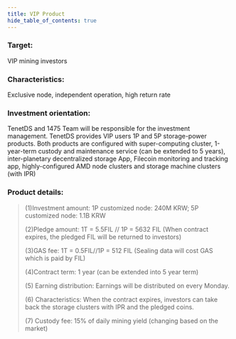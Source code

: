 ```yaml
---
title: VIP Product
hide_table_of_contents: true
---
```


### Target: 
VIP mining investors

### Characteristics: 
Exclusive node, independent operation, high return rate

### Investment orientation: 
TenetDS and 1475 Team will be responsible for the investment management. TenetDS provides VIP users 1P and 5P storage-power products. Both products are configured with super-computing cluster, 1-year-term custody and maintenance service (can be extended to 5 years), inter-planetary decentralized storage App, Filecoin monitoring and tracking app, highly-configured AMD node clusters and storage machine clusters (with IPR)

### Product details:
> (1)Investment amount: 1P customized node: 240M KRW; 5P customized node: 1.1B KRW
>
> (2)Pledge amount: 1T = 5.5FIL // 1P = 5632 FIL (When contract expires, the pledged FIL will be returned to investors)
>
> (3)GAS fee: 1T = 0.5FIL//1P = 512 FIL (Sealing data will cost GAS which is paid by FIL)
> 
> (4)Contract term: 1 year (can be extended into 5 year term)
>
> (5) Earning distribution: Earnings will be distributed on every Monday.
> 
> (6) Characteristics: When the contract expires, investors can take back the storage clusters with IPR and the pledged coins.
> 
> (7) Custody fee: 15% of daily mining yield (changing based on the market)